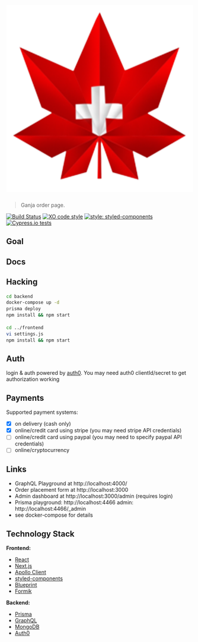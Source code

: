 # [![Ganja](media/logo/logo.svg)](https://github.com/mbikola/ganja-order.git)

> Ganja order page.

[![Build Status](https://travis-ci.org/mbikola/ganja-order.svg?branch=master)](https://travis-ci.org/mbikola/ganja-order)
[![XO code style](https://img.shields.io/badge/code_style-XO-5ed9c7.svg)](https://github.com/xojs/xo)
[![style: styled-components](https://img.shields.io/badge/style-%F0%9F%92%85%20styled--components-orange.svg?colorB=daa357&colorA=db748e)](https://github.com/styled-components/styled-components)
[![Cypress.io tests](https://img.shields.io/badge/cypress.io-tests-green.svg)](https://cypress.io)

## Goal


## Docs


## Hacking

```bash
cd backend
docker-compose up -d
prisma deploy
npm install && npm start

cd ../frontend
vi settings.js
npm install && npm start
```

## Auth

login & auth powered by [auth0](https://manage.auth0.com/dashboard).  You may need auth0 clientId/secret 
to get authorization working

## Payments

Supported payment systems:
- [x] on delivery (cash only)
- [x] online/credit card using stripe (you may need stripe API credentials)
- [ ] online/credit card using paypal (you may need to specify paypal API credentials)
- [ ] online/cryptocurrency 

## Links 

- GraphQL Playground at http://localhost:4000/
- Order placement form at http://localhost:3000
- Admin dashboard at http://localhost:3000/admin (requires login)
- Prisma playground: http://localhost:4466  admin: http://localhost:4466/_admin
- see docker-compose for details
## Technology Stack

**Frontend:**

- [React](https://reactjs.org/)
- [Next.js](https://nextjs.org/)
- [Apollo Client](https://github.com/apollographql/apollo-client)
- [styled-components](https://www.styled-components.com/)
- [Blueprint](https://blueprintjs.com/)
- [Formik](https://jaredpalmer.com/formik/)

**Backend:**

- [Prisma](https://www.prisma.io/)
- [GraphQL](https://graphql.org/)
- [MongoDB](https://www.mongodb.com/)
- [Auth0](https://auth0.com/)

